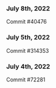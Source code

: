 ### July 8th, 2022

Commit #40476

### July 5th, 2022

Commit #314353


### July 4th, 2022

Commit #72281
